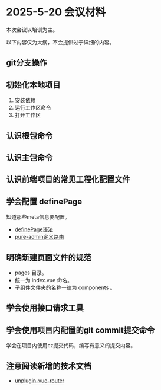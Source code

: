 # 2025-5-20 会议材料

本次会议以培训为主。

以下内容仅为大纲，不会提供过于详细的内容。

## git分支操作

## 初始化本地项目

1. 安装依赖
2. 运行工作区命令
3. 打开工作区

## 认识根包命令

## 认识主包命令

## 认识前端项目的常见工程化配置文件

## 学会配置 definePage

知道那些meta信息要配置。

- [definePage语法](https://uvr.esm.is/guide/extending-routes.html#definepage)
- [pure-admin定义路由](https://pure-admin.cn/pages/routerMenu/)

## 明确新建页面文件的规范

- pages 目录。
- 统一为 index.vue 命名。
- 子组件文件夹的名称一律为 components 。

## 学会使用接口请求工具

## 学会使用项目内配置的git commit提交命令

学会在项目内使用cz提交代码，编写有意义的提交内容。

## 注意阅读新增的技术文档

- [unplugin-vue-router](../../technical-doc.md#unplugin-vue-router)

